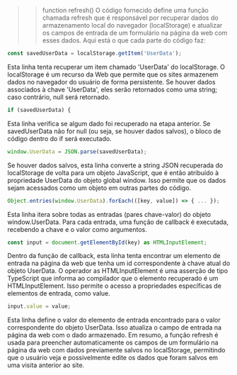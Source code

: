 
>> function refresh()
O código fornecido define uma função chamada refresh que é responsável por recuperar dados do armazenamento local do navegador (localStorage) e atualizar os campos de entrada de um formulário na página da web com esses dados. Aqui está o que cada parte do código faz:

```ts 
const savedUserData = localStorage.getItem('UserData');
```

Esta linha tenta recuperar um item chamado 'UserData' do localStorage. O localStorage é um recurso da Web que permite que os sites armazenem dados no navegador do usuário de forma persistente. Se houver dados associados à chave 'UserData', eles serão retornados como uma string; caso contrário, null será retornado.

```ts 
if (savedUserData) {
```
Esta linha verifica se algum dado foi recuperado na etapa anterior. Se savedUserData não for null (ou seja, se houver dados salvos), o bloco de código dentro do if será executado.

```ts 
window.UserData = JSON.parse(savedUserData);
```
Se houver dados salvos, esta linha converte a string JSON recuperada do localStorage de volta para um objeto JavaScript, que é então atribuído à propriedade UserData do objeto global window. Isso permite que os dados sejam acessados como um objeto em outras partes do código.

```ts 
Object.entries(window.UserData).forEach(([key, value]) => { ... });
```
Esta linha itera sobre todas as entradas (pares chave-valor) do objeto window.UserData. Para cada entrada, uma função de callback é executada, recebendo a chave e o valor como argumentos.

```ts 
const input = document.getElementById(key) as HTMLInputElement;
```
Dentro da função de callback, esta linha tenta encontrar um elemento de entrada na página da web que tenha um id correspondente à chave atual do objeto UserData. O operador as HTMLInputElement é uma asserção de tipo TypeScript que informa ao compilador que o elemento recuperado é um HTMLInputElement. Isso permite o acesso a propriedades específicas de elementos de entrada, como value.

```ts 
input.value = value;
```
Esta linha define o valor do elemento de entrada encontrado para o valor correspondente do objeto UserData. Isso atualiza o campo de entrada na página da web com o dado armazenado.
Em resumo, a função refresh é usada para preencher automaticamente os campos de um formulário na página da web com dados previamente salvos no localStorage, permitindo que o usuário veja e possivelmente edite os dados que foram salvos em uma visita anterior ao site.